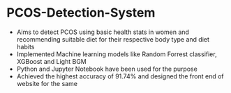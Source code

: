 # PCOS-Detection-System
- Aims to detect PCOS using basic health stats in women and recommending suitable diet for their respective body type and diet habits
- Implemented Machine learning models like Random Forrest classifier, XGBoost and Light BGM
- Python and Jupyter Notebook have been used for the purpose
- Achieved the highest accuracy of 91.74% and designed the front end of website for the same
